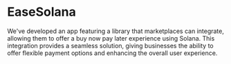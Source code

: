 # EaseSolana
We've developed an app featuring a library that marketplaces can integrate, allowing them to offer a buy now pay later experience using Solana. This integration provides a seamless solution, giving businesses the ability to offer flexible payment options and enhancing the overall user experience.
